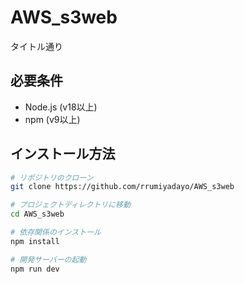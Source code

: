 # AWS_s3web
 タイトル通り

## 必要条件

- Node.js (v18以上)
- npm (v9以上)

## インストール方法

```bash
# リポジトリのクローン
git clone https://github.com/rrumiyadayo/AWS_s3web

# プロジェクトディレクトリに移動
cd AWS_s3web

# 依存関係のインストール
npm install

# 開発サーバーの起動
npm run dev
```